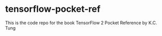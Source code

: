 # tensorflow-pocket-ref

This is the code repo for the book TensorFlow 2 Pocket Reference by K.C. Tung
